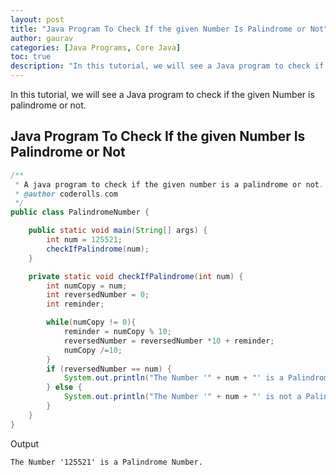 ```yaml
---
layout: post  
title: "Java Program To Check If the given Number Is Palindrome or Not"  
author: gaurav  
categories: [Java Programs, Core Java]  
toc: true
description: "In this tutorial, we will see a Java program to check if the given Number is palindrome or not."
---
```


In this tutorial, we will see a Java program to check if the given Number is palindrome or not.

## Java Program To Check If the given Number Is Palindrome or Not

```java
/**
 * A java program to check if the given number is a palindrome or not.
 * @author coderolls.com
 */
public class PalindromeNumber {

    public static void main(String[] args) {
        int num = 125521;
        checkIfPalindrome(num);
    }

    private static void checkIfPalindrome(int num) {
        int numCopy = num;
        int reversedNumber = 0;
        int reminder;

        while(numCopy != 0){
            reminder = numCopy % 10;
            reversedNumber = reversedNumber *10 + reminder;
            numCopy /=10;
        }
        if (reversedNumber == num) {
            System.out.println("The Number '" + num + "' is a Palindrome Number.");
        } else {
            System.out.println("The Number '" + num + "' is not a Palindrome Number.");
        }
    }
}
```

Output

```
The Number '125521' is a Palindrome Number.
```

